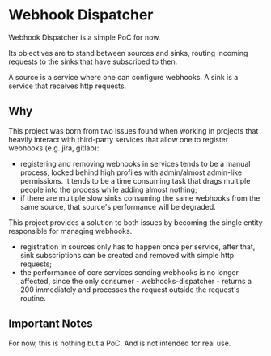 # Webhook Dispatcher

Webhook Dispatcher is a simple PoC for now.

Its objectives are to stand between sources and sinks, routing incoming requests to the sinks that have subscribed to
then.

A source is a service where one can configure webhooks.
A sink is a service that receives http requests.

## Why

This project was born from two issues found when working in projects that heavily interact with third-party services
that allow one to register webhooks (e.g. jira, gitlab):

- registering and removing webhooks in services tends to be a manual process, locked behind high profiles with
  admin/almost admin-like permissions. It tends to be a time consuming task that drags multiple people into the process
  while adding almost nothing;
- if there are multiple slow sinks consuming the same webhooks from the same source, that source's performance will be
  degraded.

This project provides a solution to both issues by becoming the single entity responsible for managing webhooks.

- registration in sources only has to happen once per service, after that, sink subscriptions can be created and removed
  with simple http requests;
- the performance of core services sending webhooks is no longer affected, since the only consumer -
  webhooks-dispatcher - returns a 200 immediately and processes the request outside the request's routine.

## Important Notes

For now, this is nothing but a PoC.
And is not intended for real use.
